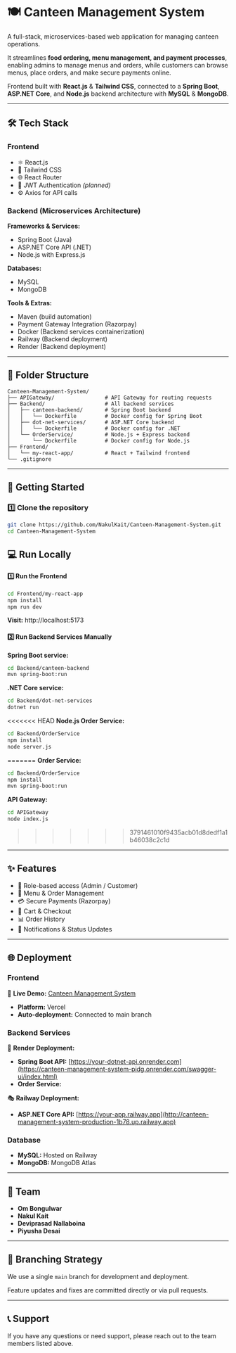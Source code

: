# 🍽️ Canteen Management System

A full-stack, microservices-based web application for managing canteen operations.

It streamlines **food ordering, menu management, and payment processes**, enabling admins to manage menus and orders, while customers can browse menus, place orders, and make secure payments online.

Frontend built with **React.js** & **Tailwind CSS**, connected to a **Spring Boot**, **ASP.NET Core**, and **Node.js** backend architecture with **MySQL** & **MongoDB**.

---

## 🛠️ Tech Stack

### **Frontend**
- ⚛️ React.js
- 💨 Tailwind CSS
- 🌐 React Router
- 🔐 JWT Authentication *(planned)*
- ⚙️ Axios for API calls

### **Backend (Microservices Architecture)**

**Frameworks & Services:**
- Spring Boot (Java)
- ASP.NET Core API (.NET)
- Node.js with Express.js

**Databases:**
- MySQL
- MongoDB

**Tools & Extras:**
- Maven (build automation)
- Payment Gateway Integration (Razorpay)
- Docker (Backend services containerization)
- Railway (Backend deployment)
- Render (Backend deployment)

---

## 📁 Folder Structure

```
Canteen-Management-System/
├── APIGateway/                # API Gateway for routing requests
├── Backend/                   # All backend services
│   ├── canteen-backend/       # Spring Boot backend
│   │   └── Dockerfile         # Docker config for Spring Boot
│   ├── dot-net-services/      # ASP.NET Core backend
│   │   └── Dockerfile         # Docker config for .NET
│   └── OrderService/          # Node.js + Express backend
│       └── Dockerfile         # Docker config for Node.js
├── Frontend/
│   └── my-react-app/          # React + Tailwind frontend
└── .gitignore
```

---

## 🚀 Getting Started

### 1️⃣ Clone the repository

```bash
git clone https://github.com/NakulKait/Canteen-Management-System.git
cd Canteen-Management-System
```

## 💻 Run Locally

#### 1️⃣ Run the **Frontend**

```bash
cd Frontend/my-react-app
npm install
npm run dev
```

**Visit:** http://localhost:5173

#### 2️⃣ Run Backend Services Manually

**Spring Boot service:**
```bash
cd Backend/canteen-backend
mvn spring-boot:run
```

**.NET Core service:**
```bash
cd Backend/dot-net-services
dotnet run
```

<<<<<<< HEAD
**Node.js Order Service:**
```bash
cd Backend/OrderService
npm install
node server.js
```

=======
**Order Service:**
```bash
cd Backend/OrderService
npm install
mvn spring-boot:run
```
**API Gateway:**
```bash
cd APIGateway
node index.js
```
>>>>>>> 3791461010f9435acb01d8dedf1a1b46038c2c1d
---

## ✨ Features

- 🔐 Role-based access (Admin / Customer)
- 📜 Menu & Order Management
- 💳 Secure Payments (Razorpay)
- 🛒 Cart & Checkout
- 📊 Order History
- 📢 Notifications & Status Updates

---

## 🌐 Deployment

### **Frontend**
🔗 **Live Demo:** [Canteen Management System](https://canteen-management-system-theta.vercel.app/)
- **Platform:** Vercel
- **Auto-deployment:** Connected to main branch

### **Backend Services**
🚂 **Render Deployment:**
- **Spring Boot API:** [https://your-dotnet-api.onrender.com](https://canteen-management-system-pidg.onrender.com/swagger-ui/index.html)
- **Order Service:**

🎭 **Railway Deployment:**
- **ASP.NET Core API:** [https://your-app.railway.app](http://canteen-management-system-production-1b78.up.railway.app)

### **Database**
- **MySQL:** Hosted on Railway
- **MongoDB:** MongoDB Atlas

---

## 👥 Team

- **Om Bongulwar**
- **Nakul Kait**
- **Deviprasad Nallaboina**
- **Piyusha Desai**

---

## 📌 Branching Strategy

We use a single `main` branch for development and deployment.

Feature updates and fixes are committed directly or via pull requests.

---


## 📞 Support

If you have any questions or need support, please reach out to the team members listed above.
